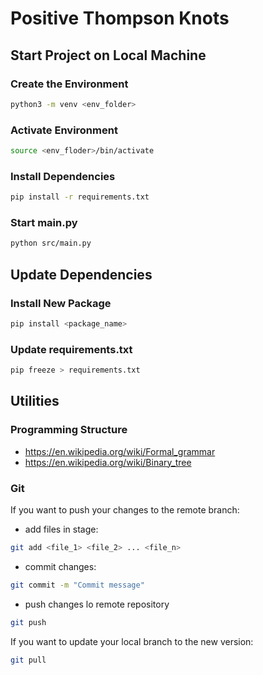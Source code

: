 # Positive Thompson Knots

## Start Project on Local Machine
### Create the Environment
```bash
python3 -m venv <env_folder>
```
### Activate Environment
```bash
source <env_floder>/bin/activate
```
### Install Dependencies
```bash
pip install -r requirements.txt
```
### Start main.py
```bash
python src/main.py
```

## Update Dependencies
### Install New Package
```bash
pip install <package_name>
```
### Update requirements.txt
```bash
pip freeze > requirements.txt
```
## Utilities
### Programming Structure
- https://en.wikipedia.org/wiki/Formal_grammar
- https://en.wikipedia.org/wiki/Binary_tree
### Git
If you want to push your changes to the remote branch:
- add files in stage:
```bash
git add <file_1> <file_2> ... <file_n>
```
- commit changes:
```bash
git commit -m "Commit message"
```
- push changes lo remote repository
```bash
git push
```

If you want to update your local branch to the new version:
```bash
git pull
```
